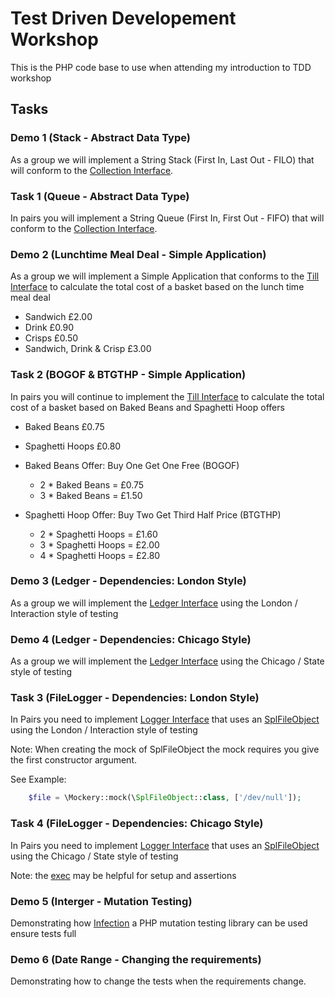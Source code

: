 # Test Driven Developement Workshop

This is the PHP code base to use when attending my introduction to TDD workshop

## Tasks

### Demo 1 (Stack - Abstract Data Type)

As a group we will implement a String Stack (First In, Last Out - FILO) that will conform to the 
[Collection Interface](src/AbstractDataType/Collection.php).

### Task 1 (Queue - Abstract Data Type)

In pairs you will implement a String Queue (First In, First Out - FIFO) that will conform to the 
[Collection Interface](src/AbstractDataType/Collection.php).

### Demo 2 (Lunchtime Meal Deal - Simple Application)

As a group we will implement a Simple Application that conforms to the [Till Interface](src/Till/Till.php) to calculate
the total cost of a basket based on the lunch time meal deal

  - Sandwich £2.00
  - Drink £0.90
  - Crisps £0.50
  - Sandwich, Drink & Crisp £3.00
  
### Task 2 (BOGOF & BTGTHP - Simple Application)

In pairs you will continue to implement the [Till Interface](src/Till/Till.php)  to calculate the total cost of a basket
based on Baked Beans and Spaghetti Hoop offers

  - Baked Beans £0.75
  - Spaghetti Hoops £0.80
  
  - Baked Beans Offer: Buy One Get One Free (BOGOF) 
    - 2 * Baked Beans = £0.75
    - 3 * Baked Beans = £1.50
  - Spaghetti Hoop Offer: Buy Two Get Third Half Price (BTGTHP)
    - 2 * Spaghetti Hoops = £1.60
    - 3 * Spaghetti Hoops = £2.00
    - 4 * Spaghetti Hoops = £2.80
     
### Demo 3 (Ledger - Dependencies: London Style)

As a group we will implement the [Ledger Interface](src/Ledger/Ledger.php) using the London / Interaction style of 
testing  

### Demo 4 (Ledger - Dependencies: Chicago Style)

As a group we will implement the [Ledger Interface](src/Ledger/Ledger.php) using the Chicago / State style of testing

### Task 3 (FileLogger - Dependencies: London Style)

In Pairs you need to implement [Logger Interface](src/Logging/Logging.php) that uses an 
[SplFileObject](http://php.net/manual/en/class.splfileobject.php) using the London / Interaction style of testing

Note: When creating the mock of SplFileObject the mock requires you give the first constructor argument. 

See Example:

```php
    $file = \Mockery::mock(\SplFileObject::class, ['/dev/null']);
```

### Task 4 (FileLogger - Dependencies: Chicago Style)

In Pairs you need to implement [Logger Interface](src/Logging/Logging.php) that uses an 
[SplFileObject](http://php.net/manual/en/class.splfileobject.php) using the Chicago / State style of testing

Note: the [exec](http://php.net/manual/en/function.exec.php) may be helpful for setup and assertions   

### Demo 5 (Interger - Mutation Testing)

Demonstrating how [Infection](https://infection.github.io/) a PHP mutation testing library can be used ensure tests full

### Demo 6 (Date Range - Changing the requirements)

Demonstrating how to change the tests when the requirements change.
